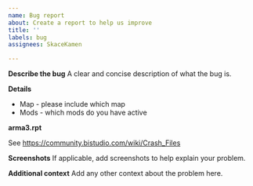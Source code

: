 ```yaml
---
name: Bug report
about: Create a report to help us improve
title: ''
labels: bug
assignees: SkaceKamen

---
```


**Describe the bug**
A clear and concise description of what the bug is.

**Details**
 * Map - please include which map
 * Mods - which mods do you have active

**arma3.rpt**
<!-- Please include RPT file if possible, I'm blind without it -->
See https://community.bistudio.com/wiki/Crash_Files

**Screenshots**
If applicable, add screenshots to help explain your problem.

**Additional context**
Add any other context about the problem here.
